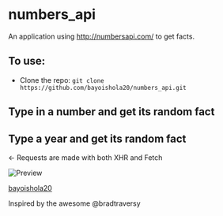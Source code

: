 # numbers_api
An application using http://numbersapi.com/ to get facts.

## To use:
* Clone the repo: `git clone https://github.com/bayoishola20/numbers_api.git`

## Type in a number and get its random fact
## Type a year and get its random fact

&leftarrow; Requests are made with both XHR and Fetch

![Preview](https://github.com/bayoishola20/converter/blob/master/assets/img/bayoishola20_number_api.png "Preview")

[bayoishola20](https://github.com/bayoishola20/)


Inspired by the awesome @bradtraversy
